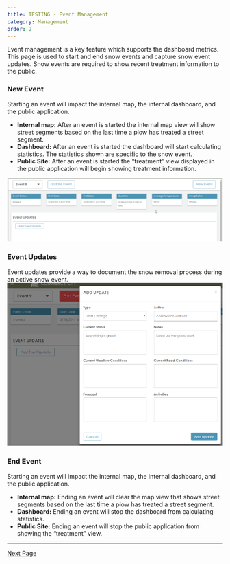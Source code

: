```yaml
---
title: TESTING - Event Management
category: Management
order: 2
---
```



Event management is a key feature which supports the dashboard metrics. This page is used to start and end snow events and capture snow event updates. Snow events are required to show recent treatment information to the public.

### New Event

Starting an event will impact the internal map, the internal dashboard, and the public application.

* **Internal map:** After an event is started the internal map view will show street segments based on the last time a plow has treated a street segment.
* **Dashboard:** After an event is started the dashboard will start calculating statistics. The statistics shown are specific to the snow event.
* **Public Site:** After an event is started the “treatment” view displayed in the public application will begin showing treatment information.

![Event Start](/img/Event_Start.gif)

### Event Updates

Event updates provide a way to document the snow removal process during an active snow event.![Event Updates](/img/eventupdates.png)

### End Event

Starting an event will impact the internal map, the internal dashboard, and the public application.

* **Internal map:** Ending an event will clear the map view that shows street segments based on the last time a plow has treated a street segment.
* **Dashboard:** Ending an event will stop the dashboard from calculating statistics.
* **Public Site:** Ending an event will stop the public application from showing the “treatment” view.

---
[Next Page](https://primeplow.github.io/dashboard/vehicles/)
